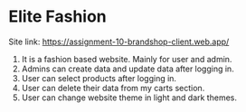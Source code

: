 # Elite Fashion

Site link: https://assignment-10-brandshop-client.web.app/

1. It is a fashion based website. Mainly for user and admin.
2. Admins can create data and update data after logging in.
3. User can select products after logging in. 
4. User can delete their data from my carts section.
5. User can change website theme in light and dark themes.